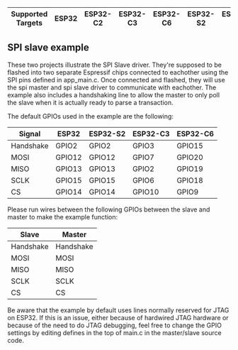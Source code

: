 | Supported Targets | ESP32 | ESP32-C2 | ESP32-C3 | ESP32-C6 | ESP32-S2 | ESP32-S3 |
| ----------------- | ----- | -------- | -------- | -------- | -------- | -------- |

## SPI slave example

These two projects illustrate the SPI Slave driver. They're supposed to be flashed into two separate Espressif chips connected to eachother using the SPI pins defined in app_main.c. Once connected and flashed, they will use the spi master and spi slave driver to communicate with eachother. The example also includes a handshaking line to allow the master to only poll the  slave when it is actually ready to parse a transaction.

The default GPIOs used in the example are the following:

| Signal    | ESP32  | ESP32-S2 | ESP32-C3 | ESP32-C6 |
|-----------|--------|----------|----------|----------|
| Handshake | GPIO2  | GPIO2    | GPIO3    | GPIO15   |
| MOSI      | GPIO12 | GPIO12   | GPIO7    | GPIO20   |
| MISO      | GPIO13 | GPIO13   | GPIO2    | GPIO19   |
| SCLK      | GPIO15 | GPIO15   | GPIO6    | GPIO18   |
| CS        | GPIO14 | GPIO14   | GPIO10   | GPIO9    |


Please run wires between the following GPIOs between the slave and master to make the example function:

| Slave      | Master    |
|------------|-----------|
| Handshake  | Handshake |
| MOSI       | MOSI      |
| MISO       | MISO      |
| SCLK       | SCLK      |
| CS         | CS        |

Be aware that the example by default uses lines normally reserved for JTAG on ESP32. If this is an issue, either because of hardwired JTAG hardware or because of the need to do JTAG debugging, feel free to change the GPIO settings by editing defines in the top of main.c in the master/slave source code.